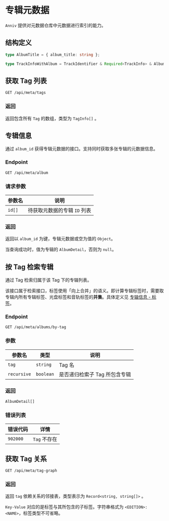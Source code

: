 # 专辑元数据

`Anniv` 提供对元数据仓库中元数据进行索引的能力。

## 结构定义

```ts
type AlbumTitle = { album_title: string };

type TrackInfoWithAlbum = TrackIdentifier & Required<TrackInfo> & AlbumTitle;
```

## 获取 Tag 列表

`GET /api/meta/tags`

### 返回

返回包含所有 `Tag` 的数组，类型为 `TagInfo[]` 。

## 专辑信息

通过 `album_id` 获得专辑元数据的接口。支持同时获取多张专辑的元数据信息。

### Endpoint

`GET /api/meta/album`

### 请求参数

| 参数名 | 说明                         |
| ------ | ---------------------------- |
| `id[]` | 待获取元数据的专辑 `ID` 列表 |

### 返回

返回以 `album_id` 为键，专辑元数据或空为值的 `Object`。

当查询成功时，值为专辑的 `AlbumDetail`，否则为 `null`。

## 按 Tag 检索专辑

通过 Tag 检索归属于该 Tag 下的专辑列表。

该接口属于检索接口，标签使用「向上合并」的语义。即计算专辑标签时，需要取专辑内所有专辑标签、光盘标签和音轨标签的**并集**。具体定义见 [专辑信息 - 标签](../02.metadata-repository/02.album-information.md#标签)。

### Endpoint

`GET /api/meta/albums/by-tag`

### 参数

| 参数名      | 类型      | 说明                          |
| ----------- | --------- | ----------------------------- |
| `tag`       | `string`  | Tag 名                        |
| `recursive` | `boolean` | 是否递归检索子 Tag 所包含专辑 |

### 返回

`AlbumDetail[]`

### 错误列表

| 错误代码 | 详情         |
| -------- | ------------ |
| `902000` | `Tag` 不存在 |

## 获取 Tag 关系

`GET /api/meta/tag-graph`

### 返回

返回 `tag` 依赖关系的邻接表，类型表示为 `Record<string, string[]>` 。

`Key-Value` 对应的是标签与其所包含的子标签。字符串格式为 `<EDITION>:<NAME>`，标签类型不可省略。
